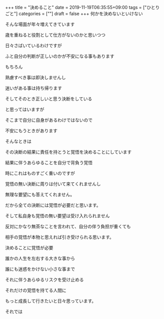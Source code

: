 +++
title = "決めること"
date = 2019-11-19T06:35:55+09:00
tags = ["ひとりごと"]
categories = [""]
draft = false
+++
何かを決めないといけない

そんな場面が年々増えてきています

歳を重ねると役割として仕方がないのかと思いつつ

日々さばいているわけですが

ふと自分の判断が正しいのかが不安になる事もあります

もちろん

熟慮すべき事は即決しませんし

迷いがある事は持ち帰ります

そしてそのとき正しいと思う決断をしている

と思ってはいますが

そこまで自分に自身があるわけではないので

不安にもうときがあります

そんなときは

その決断の結果に責任を持とうと覚悟を決めることにしています

結果に伴うあらゆることを自分で背負う覚悟

時にこれはものすごく重いのですが

覚悟の無い決断に周りは付いて来てくれませんし

無理な要望にも答えてくれません。

だから全ての決断には覚悟が必要だと思います。

そして私自身も覚悟の無い要望は受け入れられません

反対にかなり無茶なことを言われて、自分の伴う負担が重くても

相手の覚悟が本物と思えれば引き受けられる思います。

決めることに覚悟が必要

誰かの人生を左右する大きな事から

誰にも迷惑をかけない小さな事まで

それに伴うあらゆるリスクを受け止める

それだけの覚悟を持てる人間に

もっと成長して行きたいと日々思っています。

それでは
